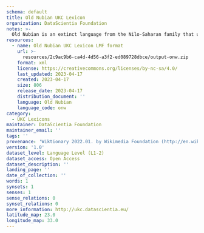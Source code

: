 ```yaml
---
schema: default
title: Old Nubian UKC Lexicon
organization: DataScientia Foundation
notes: >-
  Old Nubian is an extinct language from the Nilo-Saharan family that used to be spoken in Africa. The UKC Lexicon of Old Nubian is represented as a lexico-semantic network. It consists of words, word senses, synsets, as well as sense-level and synset-level relationships
resources:
  - name: Old Nubian UKC Lexicon LMF format
    url: >-
      resources/2c9ac9b6-ca4d-4d56-a3f2-ed089728dbce/output-onw.zip
    format: xml
    license: https://creativecommons.org/licenses/by-nc-sa/4.0/
    last_updated: 2023-04-17
    created: 2023-04-17
    size: 806
    release_date: 2023-04-17
    distribution_document: ''
    language: Old Nubian
    language_code: onw
category:
  - UKC Lexicons
maintainer: DataScientia Foundation
maintainer_email: ''
tags: ''
provenance: 'Wiktionary 2022.01. by Wikimedia Foundation (http://en.wiktionary.org); Princeton WordNet 2.1 by Princeton University (https://wordnet.princeton.edu)'
version: '1.0'
dataset_level: Language Level (L1-2)
dataset_access: Open Access
dataset_description: ''
landing_page: ''
date_of_collection: ''
words: 1
synsets: 1
senses: 1
sense_relations: 0
synset_relations: 0
more_information: http://ukc.datascientia.eu/
latitude_map: 23.0
longitude_map: 33.0
---
```


